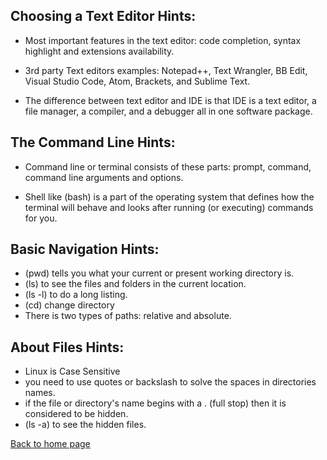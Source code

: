 ## Choosing a Text Editor Hints:

- Most important features in the text editor:
code completion, syntax highlight and extensions availability. 

- 3rd party Text editors examples:
Notepad++, Text Wrangler, BB Edit, Visual Studio Code, Atom,
Brackets, and Sublime Text.

- The difference between text editor and IDE is that IDE is a text editor, a file
manager, a compiler, and a debugger all in one software package.

## The Command Line Hints:

- Command line or terminal consists of these parts: 
prompt, command, command line arguments and options.

- Shell like (bash) is a part of the operating system that defines how the terminal will behave and looks after running (or executing) commands for you.

## Basic Navigation Hints:

- (pwd) tells you what your current or present working directory is.
- (ls) to see the files and folders in the current location.
- (ls -l) to do a long listing.
- (cd) change directory
- There is two types of paths: relative and absolute.

## About Files Hints:

- Linux is Case Sensitive
- you need to use quotes or backslash to solve the spaces in directories names.
- if the file or directory's name begins with a . (full stop) then it is considered to be hidden.
- (ls -a) to see the hidden files.

[Back to home page](README.md)